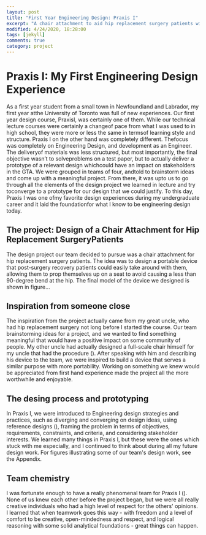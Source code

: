 ```yaml
---
layout: post
title: "First Year Engineering Design: Praxis I"
excerpt: "A chair attachment to aid hip replacement surgery patients with sitting."
modified: 4/24/2020, 18:28:00
tags: [jekyll]
comments: true
category: project
---
```


Praxis I: My First Engineering Design Experience
================================================

As a first year student from a small town in Newfoundland and Labrador, my first year atthe University of Toronto was full of new experiences.  Our first year design course, PraxisI, was certainly one of them.  While our technical lecture courses were certainly a changeof pace from what I was used to in high school, they were more or less the same in termsof learning style and structure.  Praxis I on the other hand was completely different.  Thefocus was completely on Engineering Design, and development as an Engineer.  The deliveryof materials was less structured, but most importantly, the final objective wasn’t to solveproblems  on  a  test  paper,  but  to  actually  deliver  a  prototype  of  a  relevant  design  whichcould have an impact on stakeholders in the GTA. We were grouped in teams of four, andtold to brainstorm ideas and come up with a meaningful project.  From there,  it was upto us to go through all the elements of the design project we learned in lecture and try toconverge to a prototype for our design that we could justify.  To this day, Praxis I was one ofmy favorite design experiences during my undergraduate career and it laid the foundationfor what I know to be engineering design today.

The project: Design of a Chair Attachment for Hip Replacement SurgeryPatients
-----------------------------------------------------------------------------

The design project our team decided to pursue was a chair attachment for hip replacement surgery patients. The idea was to design a portable device that post-surgery recovery patients could easily take around with them, allowing them to prop themselves up on a seat to avoid causing a less than 90-degree bend at the hip. The final model of the device we designed is shown in figure...

Inspiration from someone close
------------------------------

The inspiration from the project actually came from my great uncle, who had hip replacement surgery not long before I started the course. Our team brainstorming ideas for a project, and we wanted to find something meaningful that would have a positive impact on some community of people. My other uncle had actually designed a full-scale chair himself for my uncle that had the procedure (). After speaking with him and describing his device to the team, we were inspired to build a device that serves a similar purpose with more portability. Working on something we knew would be appreciated from first hand experience made the project all the more worthwhile and enjoyable.

The desing process and prototyping
----------------------------------

In Praxis I, we were introduced to Engineering design strategies and practices, such as diverging and converging on design ideas, using reference designs (), framing the problem in terms of objectives, requirements, constraints, and criteria, and considering stakeholder interests. We learned many things in Praxis I, but these were the ones which stuck with me especially, and I continued to think about during all my future design work. For figures illustrating some of our team's design work, see the Appendix.

Team chemistry
--------------

I was fortunate enough to have a really phenomenal team for Praxis I (). None of us knew each other before the project began, but we were all really creative individuals who had a high level of respect for the others' opinions. I learned that when teamwork goes this way - with freedom and a level of comfort to be creative, open-mindedness and respect, and logical reasoning with some solid analytical foundations - great things can happen.
